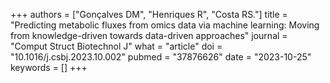 +++
authors = ["Gonçalves DM", "Henriques R", "Costa RS."]
title = "Predicting metabolic fluxes from omics data via machine learning: Moving from knowledge-driven towards data-driven approaches"
journal = "Comput Struct Biotechnol J"
what = "article"
doi = "10.1016/j.csbj.2023.10.002"
pubmed = "37876626"
date = "2023-10-25"
keywords = []
+++

